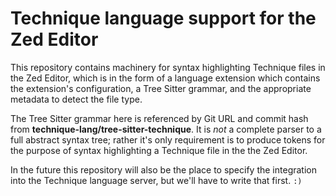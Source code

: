 # Technique language support for the Zed Editor

This repository contains machinery for syntax highlighting Technique files in
the Zed Editor, which is in the form of a language extension which contains
the extension's configuration, a Tree Sitter grammar, and the appropriate
metadata to detect the file type.

The Tree Sitter grammar here is referenced by Git URL and commit hash from
**technique-lang/tree-sitter-technique**. It is _not_ a complete parser to a
full abstract syntax tree; rather it's only requirement is to produce tokens
for the purpose of syntax highlighting a Technique file in the the Zed Editor.

In the future this repository will also be the place to specify the
integration into the Technique language server, but we'll have to write that
first. `:)`
